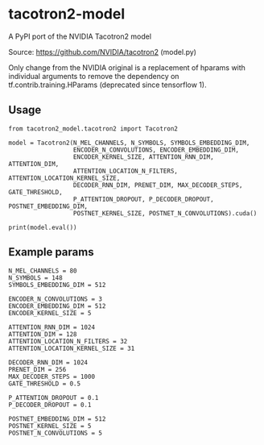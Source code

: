 # tacotron2-model
A PyPI port of the NVIDIA Tacotron2 model

Source: https://github.com/NVIDIA/tacotron2 (model.py)

Only change from the NVIDIA original is a replacement of hparams with individual arguments to remove the dependency on tf.contrib.training.HParams (deprecated since tensorflow 1).

## Usage

```
from tacotron2_model.tacotron2 import Tacotron2

model = Tacotron2(N_MEL_CHANNELS, N_SYMBOLS, SYMBOLS_EMBEDDING_DIM, 
                  ENCODER_N_CONVOLUTIONS, ENCODER_EMBEDDING_DIM, 
                  ENCODER_KERNEL_SIZE, ATTENTION_RNN_DIM, ATTENTION_DIM,
                  ATTENTION_LOCATION_N_FILTERS, ATTENTION_LOCATION_KERNEL_SIZE,
                  DECODER_RNN_DIM, PRENET_DIM, MAX_DECODER_STEPS, GATE_THRESHOLD,
                  P_ATTENTION_DROPOUT, P_DECODER_DROPOUT, POSTNET_EMBEDDING_DIM,
                  POSTNET_KERNEL_SIZE, POSTNET_N_CONVOLUTIONS).cuda()

print(model.eval())
```

## Example params

```
N_MEL_CHANNELS = 80
N_SYMBOLS = 148
SYMBOLS_EMBEDDING_DIM = 512

ENCODER_N_CONVOLUTIONS = 3
ENCODER_EMBEDDING_DIM = 512
ENCODER_KERNEL_SIZE = 5

ATTENTION_RNN_DIM = 1024
ATTENTION_DIM = 128
ATTENTION_LOCATION_N_FILTERS = 32
ATTENTION_LOCATION_KERNEL_SIZE = 31

DECODER_RNN_DIM = 1024
PRENET_DIM = 256
MAX_DECODER_STEPS = 1000
GATE_THRESHOLD = 0.5

P_ATTENTION_DROPOUT = 0.1
P_DECODER_DROPOUT = 0.1

POSTNET_EMBEDDING_DIM = 512
POSTNET_KERNEL_SIZE = 5
POSTNET_N_CONVOLUTIONS = 5 
```
